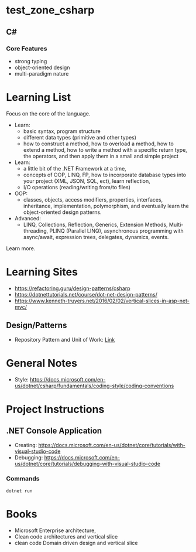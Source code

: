 # test_zone_csharp

## C#

### Core Features

- strong typing 
- object-oriented design
- multi-paradigm nature
# Learning List

Focus on the core of the language.
- Learn:
  - basic syntax, program structure
  - different data types (primitive and other types)
  - how to construct a method, how to overload a method, how to extend a method, how to write a method with a specific return type, the operators, and then apply them in a small and simple project
- Learn:
  - a little bit of the .NET Framework at a time,
  - concepts of OOP, LINQ, FP, how to incorporate database types into your project (XML, JSON, SQL, ect), learn reflection,
  - I/O operations (reading/writing from/to files)
- OOP:
  - classes, objects, access modifiers, properties, interfaces, inheritance, implementation, polymorphism, and eventually learn the object-oriented design patterns.
- Advanced:
  - LINQ, Collections, Reflection, Generics, Extension Methods, Multi-threading, PLINQ (Parallel LINQ), asynchronous programming with async/await, expression trees, delegates, dynamics, events.

Learn more.

# Learning Sites

- https://refactoring.guru/design-patterns/csharp
- https://dotnettutorials.net/course/dot-net-design-patterns/ 
- https://www.kenneth-truyers.net/2016/02/02/vertical-slices-in-asp-net-mvc/ 

## Design/Patterns

- Repository Pattern and Unit of Work: [Link](https://dev.to/moe23/step-by-step-repository-pattern-and-unit-of-work-with-asp-net-core-5-3l92)

# General Notes

- Style: https://docs.microsoft.com/en-us/dotnet/csharp/fundamentals/coding-style/coding-conventions

# Project Instructions

## .NET Console Application

- Creating: https://docs.microsoft.com/en-us/dotnet/core/tutorials/with-visual-studio-code
- Debugging: https://docs.microsoft.com/en-us/dotnet/core/tutorials/debugging-with-visual-studio-code

### Commands

```console
dotnet run
```

# Books

- Microsoft Enterprise architecture,
- Clean code architectures and vertical slice
- clean code Domain driven design and vertical slice